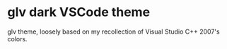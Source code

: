 # glv dark VSCode theme

glv theme, loosely based on my recollection of Visual Studio C++ 2007's colors.
